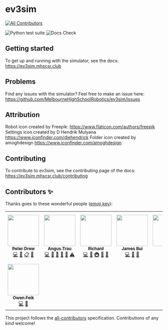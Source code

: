 # ev3sim

<!-- ALL-CONTRIBUTORS-BADGE:START - Do not remove or modify this section -->
[![All Contributors](https://img.shields.io/badge/all_contributors-8-orange.svg?style=flat)](#contributors)
<!-- ALL-CONTRIBUTORS-BADGE:END -->
![Python test suite](https://github.com/MelbourneHighSchoolRobotics/ev3sim/workflows/Python%20test%20suite/badge.svg)
![Docs Check](https://github.com/MelbourneHighSchoolRobotics/ev3sim/workflows/Docs%20Check/badge.svg)

## Getting started

To get up and running with the simulator, see the docs: https://ev3sim.mhscsr.club

## Problems

Find any issues with the simulator? Feel free to make an issue here: https://github.com/MelbourneHighSchoolRobotics/ev3sim/issues

## Attribution

Robot icon created by Freepik: https://www.flaticon.com/authors/freepik
Settings icon created by D Hendrik Mulyana https://www.iconfinder.com/diehendrick
Folder icon created by amoghdesign https://www.iconfinder.com/amoghdesign

## Contributing

To contribute to ev3sim, see the contributing page of the docs: https://ev3sim.mhscsr.club/contributing

## Contributors ✨

Thanks goes to these wonderful people ([emoji key](https://allcontributors.org/docs/en/emoji-key)):

<!-- ALL-CONTRIBUTORS-LIST:START - Do not remove or modify this section -->
<!-- prettier-ignore-start -->
<!-- markdownlint-disable -->
<table>
  <tr>
    <td align="center"><a href="https://pdrew.com/"><img src="https://avatars2.githubusercontent.com/u/10608341?v=4" width="100px;" alt=""/><br /><sub><b>Peter Drew</b></sub></a><br /><a href="https://github.com/MelbourneHighSchoolRobotics/ev3sim/commits?author=peter-drew" title="Code">💻</a> <a href="https://github.com/MelbourneHighSchoolRobotics/ev3sim/commits?author=peter-drew" title="Documentation">📖</a> <a href="#eventOrganizing-peter-drew" title="Event Organizing">📋</a> <a href="#ideas-peter-drew" title="Ideas, Planning, & Feedback">🤔</a></td>
    <td align="center"><a href="https://angus.ws"><img src="https://avatars1.githubusercontent.com/u/13267947?v=4" width="100px;" alt=""/><br /><sub><b>Angus Trau</b></sub></a><br /><a href="https://github.com/MelbourneHighSchoolRobotics/ev3sim/commits?author=angustrau" title="Code">💻</a> <a href="https://github.com/MelbourneHighSchoolRobotics/ev3sim/commits?author=angustrau" title="Documentation">📖</a> <a href="#ideas-angustrau" title="Ideas, Planning, & Feedback">🤔</a> <a href="#question-angustrau" title="Answering Questions">💬</a> <a href="https://github.com/MelbourneHighSchoolRobotics/ev3sim/pulls?q=is%3Apr+reviewed-by%3Aangustrau" title="Reviewed Pull Requests">👀</a> <a href="https://github.com/MelbourneHighSchoolRobotics/ev3sim/commits?author=angustrau" title="Tests">⚠️</a></td>
    <td align="center"><a href="https://dalordish.github.io"><img src="https://avatars2.githubusercontent.com/u/5959205?v=4" width="100px;" alt=""/><br /><sub><b>Richard</b></sub></a><br /><a href="https://github.com/MelbourneHighSchoolRobotics/ev3sim/commits?author=Dalordish" title="Code">💻</a> <a href="https://github.com/MelbourneHighSchoolRobotics/ev3sim/commits?author=Dalordish" title="Documentation">📖</a> <a href="#infra-Dalordish" title="Infrastructure (Hosting, Build-Tools, etc)">🚇</a> <a href="#ideas-Dalordish" title="Ideas, Planning, & Feedback">🤔</a> <a href="https://github.com/MelbourneHighSchoolRobotics/ev3sim/pulls?q=is%3Apr+reviewed-by%3ADalordish" title="Reviewed Pull Requests">👀</a></td>
    <td align="center"><a href="https://github.com/jtbui20"><img src="https://avatars2.githubusercontent.com/u/29140560?v=4" width="100px;" alt=""/><br /><sub><b>James Bui</b></sub></a><br /><a href="https://github.com/MelbourneHighSchoolRobotics/ev3sim/commits?author=jtbui20" title="Code">💻</a> <a href="#design-jtbui20" title="Design">🎨</a> <a href="https://github.com/MelbourneHighSchoolRobotics/ev3sim/pulls?q=is%3Apr+reviewed-by%3Ajtbui20" title="Reviewed Pull Requests">👀</a></td>
    <td align="center"><a href="https://github.com/platy11"><img src="https://avatars0.githubusercontent.com/u/17060983?v=4" width="100px;" alt=""/><br /><sub><b>Max</b></sub></a><br /><a href="https://github.com/MelbourneHighSchoolRobotics/ev3sim/commits?author=platy11" title="Code">💻</a> <a href="https://github.com/MelbourneHighSchoolRobotics/ev3sim/pulls?q=is%3Apr+reviewed-by%3Aplaty11" title="Reviewed Pull Requests">👀</a></td>
    <td align="center"><a href="https://github.com/glipR"><img src="https://avatars1.githubusercontent.com/u/37640160?v=4" width="100px;" alt=""/><br /><sub><b>Jackson Goerner</b></sub></a><br /><a href="https://github.com/MelbourneHighSchoolRobotics/ev3sim/commits?author=glipR" title="Code">💻</a> <a href="https://github.com/MelbourneHighSchoolRobotics/ev3sim/commits?author=glipR" title="Documentation">📖</a> <a href="#maintenance-glipR" title="Maintenance">🚧</a> <a href="#ideas-glipR" title="Ideas, Planning, & Feedback">🤔</a> <a href="#question-glipR" title="Answering Questions">💬</a> <a href="https://github.com/MelbourneHighSchoolRobotics/ev3sim/pulls?q=is%3Apr+reviewed-by%3AglipR" title="Reviewed Pull Requests">👀</a></td>
    <td align="center"><a href="https://github.com/Juicymangoes123"><img src="https://avatars0.githubusercontent.com/u/53684212?v=4" width="100px;" alt=""/><br /><sub><b>Juicymangoes123</b></sub></a><br /><a href="https://github.com/MelbourneHighSchoolRobotics/ev3sim/commits?author=Juicymangoes123" title="Documentation">📖</a></td>
  </tr>
  <tr>
    <td align="center"><a href="https://github.com/OwenFeik"><img src="https://avatars2.githubusercontent.com/u/42128841?v=4" width="100px;" alt=""/><br /><sub><b>Owen Feik</b></sub></a><br /><a href="https://github.com/MelbourneHighSchoolRobotics/ev3sim/commits?author=OwenFeik" title="Code">💻</a> <a href="https://github.com/MelbourneHighSchoolRobotics/ev3sim/issues?q=author%3AOwenFeik" title="Bug reports">🐛</a></td>
  </tr>
</table>

<!-- markdownlint-enable -->
<!-- prettier-ignore-end -->
<!-- ALL-CONTRIBUTORS-LIST:END -->

This project follows the [all-contributors](https://github.com/all-contributors/all-contributors) specification. Contributions of any kind welcome!
